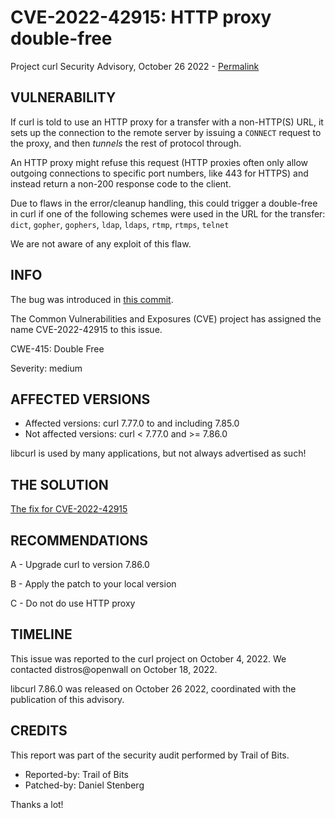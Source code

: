 CVE-2022-42915: HTTP proxy double-free
======================================

Project curl Security Advisory, October 26 2022 -
[Permalink](https://curl.se/docs/CVE-2022-42915.html)

VULNERABILITY
-------------

If curl is told to use an HTTP proxy for a transfer with a non-HTTP(S) URL, it
sets up the connection to the remote server by issuing a `CONNECT` request to
the proxy, and then *tunnels* the rest of protocol through.

An HTTP proxy might refuse this request (HTTP proxies often only allow
outgoing connections to specific port numbers, like 443 for HTTPS) and instead
return a non-200 response code to the client.

Due to flaws in the error/cleanup handling, this could trigger a double-free
in curl if one of the following schemes were used in the URL for the transfer:
`dict`, `gopher`, `gophers`, `ldap`, `ldaps`, `rtmp`, `rtmps`, `telnet`

We are not aware of any exploit of this flaw.

INFO
----

The bug was introduced in [this commit](https://github.com/curl/curl/commit/51c0ebcff2140c3).

The Common Vulnerabilities and Exposures (CVE) project has assigned the name
CVE-2022-42915 to this issue.

CWE-415: Double Free

Severity: medium

AFFECTED VERSIONS
-----------------

- Affected versions: curl 7.77.0 to and including 7.85.0
- Not affected versions: curl < 7.77.0 and >= 7.86.0

libcurl is used by many applications, but not always advertised as such!

THE SOLUTION
------------

[The fix for CVE-2022-42915](https://github.com/curl/curl/commit/55e1875729f9d9fc7315ce)

RECOMMENDATIONS
--------------

 A - Upgrade curl to version 7.86.0

 B - Apply the patch to your local version
 
 C - Do not do use HTTP proxy
 
TIMELINE
--------

This issue was reported to the curl project on October 4, 2022. We contacted
distros@openwall on October 18, 2022.

libcurl 7.86.0 was released on October 26 2022, coordinated with the
publication of this advisory.

CREDITS
-------

This report was part of the security audit performed by Trail of Bits.

- Reported-by: Trail of Bits
- Patched-by: Daniel Stenberg

Thanks a lot!
